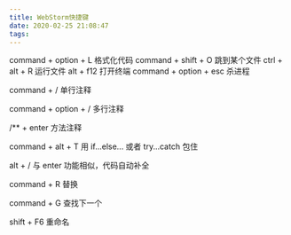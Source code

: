 ```yaml
---
title: WebStorm快捷键
date: 2020-02-25 21:08:47
tags:
---
```

command + option + L 格式化代码
command + shift + O 跳到某个文件
ctrl + alt + R 运行文件
alt + f12 打开终端
command + option + esc 杀进程

command + / 单行注释

command + option + / 多行注释

/** + enter 方法注释

command + alt + T 用 if...else... 或者 try...catch 包住

alt + / 与 enter 功能相似，代码自动补全

command + R 替换

command + G 查找下一个

shift + F6 重命名
